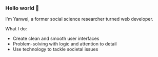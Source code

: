 ### Hello world 🌻

I'm Yanwei, a former social science researcher turned web developer. 

What I do:
- Create clean and smooth user interfaces
- Problem-solving with logic and attention to detail
- Use technology to tackle societal issues



